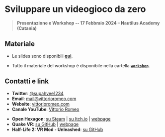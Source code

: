 # Sviluppare un videogioco da zero

> **Presentazione e Workshop -- 17 Febbraio 2024 – Nautilus Academy (Catania)**

## Materiale

- Le slides sono disponibili [**qui**](./slides.pptx).

- Tutto il materiale del workshop è disponibile nella cartella [**`workshop`**](./workshop).

## Contatti e link

- **Twitter**: [@supahvee1234](https://twitter.com/supahvee1234)
- **Email**: [mail@vittorioromeo.com](mailto:mail@vittorioromeo.com)
- **Website**: [vittorioromeo.com](https://vittorioromeo.com)
- **Canale YouTube**: [Vittorio Romeo](https://www.youtube.com/c/vittorioromeoInfo)

<p></p>

- **Open Hexagon**: [su Steam](https://store.steampowered.com/app/1358090/Open_Hexagon/) | [su Itch.io](https://vittorioromeo.itch.io/open-hexagon) | [webpage](https://openhexagon.org/)
- **Quake VR**: [su GitHub](https://github.com/vittorioromeo/quakevr) | [webpage](https://vittorioromeo.com/quakevr)
- **Half-Life 2: VR Mod - Unleashed**: [su GitHub](https://github.com/vittorioromeo/HL2VRU)
